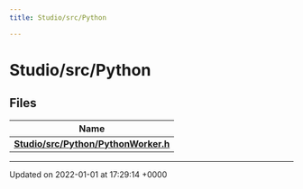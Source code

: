 ```yaml
---
title: Studio/src/Python

---
```


# Studio/src/Python



## Files

| Name           |
| -------------- |
| **[Studio/src/Python/PythonWorker.h](../Files/PythonWorker_8h.md#file-pythonworker.h)**  |






-------------------------------

Updated on 2022-01-01 at 17:29:14 +0000
